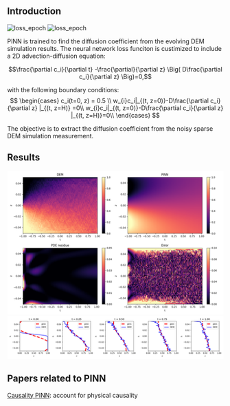 
## Introduction <a name="intro"></a>

![loss_epoch](artifacts/animations/dem.gif)
![loss_epoch](artifacts/animations/combined.gif)

PINN is trained to find the diffusion coefficient from the evolving DEM simulation results.
The neural network loss funciton is custimized to include a 2D advection-diffusion equation: 

$$\frac{\partial c_i}{\partial t} -\frac{\partial}{\partial z} \Big( D\frac{\partial c_i}{\partial z} \Big)=0,$$

with the following boundary conditions:
$$
  \begin{cases}
    c_i(t=0, z) = 0.5  \\ 
    w_{i}c_i|_{(t, z=0)}-D\frac{\partial c_i}{\partial z} |_{(t, z=H)} =0\\
    w_{i}c_i|_{(t, z=0)}-D\frac{\partial c_i}{\partial z} |_{(t, z=H)}=0\\
  \end{cases}
$$  

The objective is to extract the diffusion coefficient from the noisy sparse DEM simulation measurement.







## Results



![loss_epoch](artifacts/figures/pred_contour.png)
![loss_epoch](artifacts/figures/pred_profiles.png)
## Papers related to PINN

[Causality PINN](https://arxiv.org/pdf/2203.07404): account for physical causality